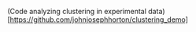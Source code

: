 (Code analyzing clustering in experimental data)[https://github.com/johnjosephhorton/clustering_demo]